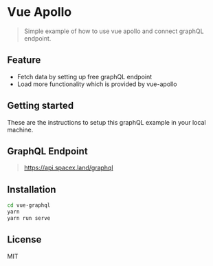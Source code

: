 # Vue Apollo
> Simple example of how to use vue apollo and connect graphQL endpoint.

## Feature
- Fetch data by setting up free graphQL endpoint
- Load more functionality which is provided by vue-apollo 

## Getting started
These are the instructions to setup this graphQL example in your local machine.

## GraphQL Endpoint
> https://api.spacex.land/graphql

## Installation
```sh
cd vue-graphql
yarn
yarn run serve
```

## License
MIT

